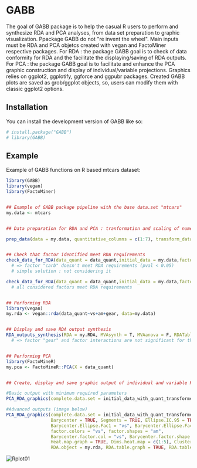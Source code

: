 
# GABB

<!-- badges: start -->
<!-- badges: end -->

The goal of GABB package is to help the casual R users to perform and synthesize RDA and PCA analyses, from data set preparation to graphic visualization.
Ppackage GABB do not "re invent the wheel". Main inputs must be RDA and PCA objetcs created with vegan and FactoMiner respective packages.
For RDA : the package GABB goal is to check of data conformity for RDA and the facilitate the displaying/saving of RDA outputs.
For PCA : the package GABB goal is to facilitate and enhance the PCA graphic construction and display of individual/variable projections.
Graphics relies on ggplot2, ggplotify, ggforce and ggpubr packages. 
Created GABB plots are saved as grob/ggplot objects, so, users can modify them with classic ggplot2 options.

## Installation

You can install the development version of GABB like so:

``` r
# install.package("GABB")
# library(GABB)

```

## Example

Example of GABB functions on R based mtcars dataset:

``` r
library(GABB)
library(vegan)
library(FactoMiner)


## Example of GABB package pipeline with the base data.set "mtcars" 
my.data <- mtcars


## Data preparation for RDA and PCA : tranformation and scaling of numeric/quantitative variables

prep_data(data = my.data, quantitative_columns = c(1:7), transform_data_method = "log", scale_data = T)


## Check that factor identified meet RDA requirements
check_data_for_RDA(data_quant = data_quant,initial_data = my.data,factor_names = c("vs", "am", "gear", "carb"))
  # => factor "carb" doesn't meet RDA requirements (pval < 0.05)
  # simple solution : not considering it

check_data_for_RDA(data_quant = data_quant,initial_data = my.data,factor_names = c("vs", "am", "gear"))
  # all considered factors meet RDA requirements


## Performing RDA
library(vegan)
my.rda <- vegan::rda(data_quant~vs+am+gear, data=my.data)


## Display and save RDA output synthesis
RDA_outputs_synthesis(RDA = my.RDA, MVAsynth = T, MVAanova = F, RDATable = T)
  # => factor "gear" and factor interactions are not significant for the variation of model residual variance


## Performing PCA
library(FactoMineR)
my.pca <- FactoMineR::PCA(X = data_quant) 


## Create, display and save graphic output of individual and variable PCA

#Basic output with minimum required parameters
PCA_RDA_graphics(complete.data.set = initial_data_with_quant_transformed, PCA.object = my.pca, factor.names = c("vs", "am", "gear", "carb"))

#Advanced outputs (image below)
PCA_RDA_graphics(complete.data.set = initial_data_with_quant_transformed, PCA.object = my.pca, factor.names = c("vs", "am", "gear", "carb"),
                 Barycenter = TRUE, Segments = TRUE, Ellipse.IC.95 = TRUE,
                 Barycenter.Ellipse.Fac1 = "vs", Barycenter.Ellipse.Fac2 = "am",
                 factor.colors = "vs", factor.shapes = "am",
                 Barycenter.factor.col = "vs", Barycenter.factor.shape = "am",
                 Heat.map.graph = TRUE, Dims.heat.map = c(1:5), Cluster.row.heat.map = TRUE,
                 RDA.object = my.rda, RDA.table.graph = TRUE, RDA.table.graph.height = 10)
```
![Rplot01](https://user-images.githubusercontent.com/46051356/228469369-3cb8e6eb-d96e-4c3d-b1da-6f0da619b9d2.png)
```






